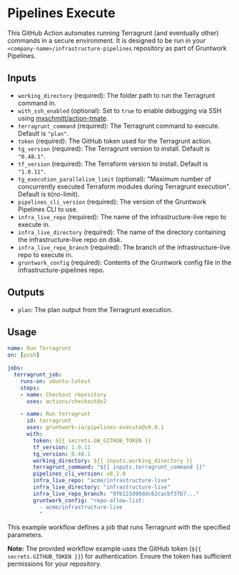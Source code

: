 # Pipelines Execute

This GitHub Action automates running Terragrunt (and eventually other) commands in a secure environment.
It is designed to be run in your `<company-name>/infrastructure-pipelines` repository as part of Gruntwork Pipelines.

## Inputs

- `working_directory` (required): The folder path to run the Terragrunt command in.
- `with_ssh_enabled` (optional): Set to `true` to enable debugging via SSH using [mxschmitt/action-tmate](https://github.com/marketplace/actions/debugging-with-tmate).
- `terragrunt_command` (required): The Terragrunt command to execute. Default is `"plan"`.
- `token` (required): The GitHub token used for the Terragrunt action.
- `tg_version` (required): The Terragrunt version to install. Default is `"0.48.1"`.
- `tf_version` (required): The Terraform version to install. Default is `"1.0.11"`.
- `tg_execution_parallelism_limit` (optional): "Maximum number of concurrently executed Terraform modules during Terragrunt execution". Default is `0`(no-limit).
- `pipelines_cli_version` (required): The version of the Gruntwork Pipelines CLI to use.
- `infra_live_repo` (required): The name of the infrastructure-live repo to execute in.
- `infra_live_directory` (required): The name of the directory containing the infrastructure-live repo on disk.
- `infra_live_repo_branch` (required): The branch of the infrastructure-live repo to execute in.
- `gruntwork_config` (required): Contents of the Gruntwork config file in the infrastructure-pipelines repo.

## Outputs

- `plan`: The plan output from the Terragrunt execution.

## Usage

```yaml
name: Run Terragrunt
on: [push]

jobs:
  terragrunt_job:
    runs-on: ubuntu-latest
    steps:
    - name: Checkout repository
      uses: actions/checkout@v2

    - name: Run terragrunt
      id: terragrunt
      uses: gruntwork-io/pipelines-execute@v0.0.1
      with:
        token: ${{ secrets.GW_GITHUB_TOKEN }}
        tf_version: 1.0.11
        tg_version: 0.48.1
        working_directory: ${{ inputs.working_directory }}
        terragrunt_command: "${{ inputs.terragrunt_command }}"
        pipelines_cli_version: v0.2.0
        infra_live_repo: "acme/infrastructure-live"
        infra_live_directory: "infrastructure-live"
        infra_live_repo_branch: "9fb123d99ddc62cacbf37b7..."
        gruntwork_config: "repo-allow-list:
          - acme/infrastructure-live
          "
```

This example workflow defines a job that runs Terragrunt with the specified parameters.

**Note:** The provided workflow example uses the GitHub token (`${{ secrets.GITHUB_TOKEN }}`) for authentication. Ensure the token has sufficient permissions for your repository.
```
